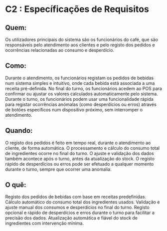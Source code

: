 # C2 : Específicações de Requisitos

## Quem: 
 Os utilizadores principais do sistema são os funcionários do café, que são responsáveis pelo atendimento aos clientes e pelo registo dos pedidos e ocorrências relacionadas ao consumo e desperdício. 

## Como: 
Durante o atendimento, os funcionários registam os pedidos de bebidas num sistema simples e intuitivo, onde cada bebida está associada a uma receita pré-definida. 
No final do turno, os funcionários acedem ao POS para confirmar ou ajustar os valores calculados automaticamente pelo sistema. 
Durante o turno, os funcionários podem usar uma funcionalidade rápida para registar ocorrências anómalas (como desperdícios ou erros) através de botões específicos num dispositivo próximo, sem interromper o atendimento. 

## Quando: 
O registo dos pedidos é feito em tempo real, durante o atendimento ao cliente, de forma automática. 
O processamento e cálculo do consumo total de ingredientes ocorre no final do turno. 
O ajuste e validação dos dados também acontece após o turno, antes da atualização do stock. 
O registo rápido de desperdícios ou erros pode ser efetuado a qualquer momento durante o turno, sempre que ocorrer uma anomalia. 

## O quê: 
Registo dos pedidos de bebidas com base em receitas predefinidas. 
Cálculo automático do consumo total dos ingredientes usados. 
Validação e ajuste manual dos consumos e desperdícios no final do turno. 
Registo opcional e rápido de desperdícios e erros durante o turno para facilitar a precisão dos dados. 
Atualização automática e fiável do stock de ingredientes com intervenção mínima. 
